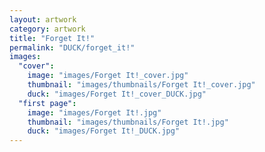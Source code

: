 ```yaml
---
layout: artwork
category: artwork
title: "Forget It!"
permalink: "DUCK/forget_it!"
images:
  "cover":
    image: "images/Forget It!_cover.jpg"
    thumbnail: "images/thumbnails/Forget It!_cover.jpg"
    duck: "images/Forget It!_cover_DUCK.jpg"
  "first page":
    image: "images/Forget It!.jpg"
    thumbnail: "images/thumbnails/Forget It!.jpg"
    duck: "images/Forget It!_DUCK.jpg"
---
```

